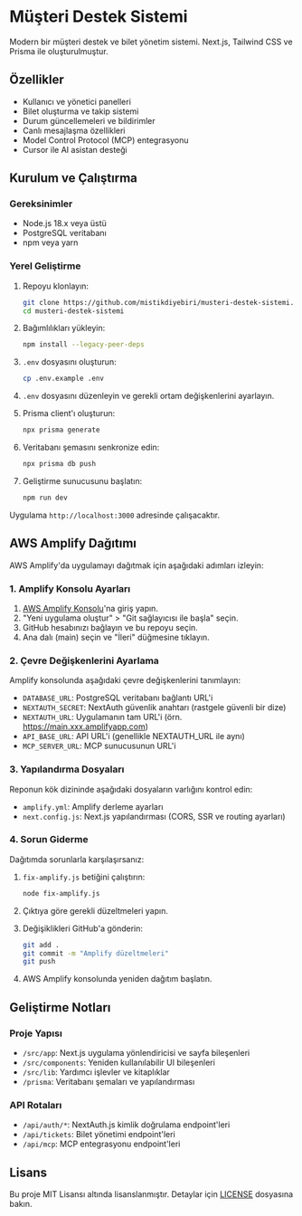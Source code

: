 # Müşteri Destek Sistemi

Modern bir müşteri destek ve bilet yönetim sistemi. Next.js, Tailwind CSS ve Prisma ile oluşturulmuştur.

## Özellikler

- Kullanıcı ve yönetici panelleri
- Bilet oluşturma ve takip sistemi
- Durum güncellemeleri ve bildirimler
- Canlı mesajlaşma özellikleri
- Model Control Protocol (MCP) entegrasyonu
- Cursor ile AI asistan desteği

## Kurulum ve Çalıştırma

### Gereksinimler

- Node.js 18.x veya üstü
- PostgreSQL veritabanı
- npm veya yarn

### Yerel Geliştirme

1. Repoyu klonlayın:
   ```bash
   git clone https://github.com/mistikdiyebiri/musteri-destek-sistemi.git
   cd musteri-destek-sistemi
   ```

2. Bağımlılıkları yükleyin:
   ```bash
   npm install --legacy-peer-deps
   ```

3. `.env` dosyasını oluşturun:
   ```bash
   cp .env.example .env
   ```
   
4. `.env` dosyasını düzenleyin ve gerekli ortam değişkenlerini ayarlayın.

5. Prisma client'ı oluşturun:
   ```bash
   npx prisma generate
   ```

6. Veritabanı şemasını senkronize edin:
   ```bash
   npx prisma db push
   ```

7. Geliştirme sunucusunu başlatın:
   ```bash
   npm run dev
   ```

Uygulama `http://localhost:3000` adresinde çalışacaktır.

## AWS Amplify Dağıtımı

AWS Amplify'da uygulamayı dağıtmak için aşağıdaki adımları izleyin:

### 1. Amplify Konsolu Ayarları

1. [AWS Amplify Konsolu](https://console.aws.amazon.com/amplify/home)'na giriş yapın.
2. "Yeni uygulama oluştur" > "Git sağlayıcısı ile başla" seçin.
3. GitHub hesabınızı bağlayın ve bu repoyu seçin.
4. Ana dalı (main) seçin ve "İleri" düğmesine tıklayın.

### 2. Çevre Değişkenlerini Ayarlama

Amplify konsolunda aşağıdaki çevre değişkenlerini tanımlayın:

- `DATABASE_URL`: PostgreSQL veritabanı bağlantı URL'i
- `NEXTAUTH_SECRET`: NextAuth güvenlik anahtarı (rastgele güvenli bir dize)
- `NEXTAUTH_URL`: Uygulamanın tam URL'i (örn. https://main.xxx.amplifyapp.com)
- `API_BASE_URL`: API URL'i (genellikle NEXTAUTH_URL ile aynı)
- `MCP_SERVER_URL`: MCP sunucusunun URL'i

### 3. Yapılandırma Dosyaları

Reponun kök dizininde aşağıdaki dosyaların varlığını kontrol edin:

- `amplify.yml`: Amplify derleme ayarları
- `next.config.js`: Next.js yapılandırması (CORS, SSR ve routing ayarları)

### 4. Sorun Giderme

Dağıtımda sorunlarla karşılaşırsanız:

1. `fix-amplify.js` betiğini çalıştırın:
   ```bash
   node fix-amplify.js
   ```

2. Çıktıya göre gerekli düzeltmeleri yapın.

3. Değişiklikleri GitHub'a gönderin:
   ```bash
   git add .
   git commit -m "Amplify düzeltmeleri"
   git push
   ```

4. AWS Amplify konsolunda yeniden dağıtım başlatın.

## Geliştirme Notları

### Proje Yapısı

- `/src/app`: Next.js uygulama yönlendiricisi ve sayfa bileşenleri
- `/src/components`: Yeniden kullanılabilir UI bileşenleri
- `/src/lib`: Yardımcı işlevler ve kitaplıklar
- `/prisma`: Veritabanı şemaları ve yapılandırması

### API Rotaları

- `/api/auth/*`: NextAuth.js kimlik doğrulama endpoint'leri
- `/api/tickets`: Bilet yönetimi endpoint'leri
- `/api/mcp`: MCP entegrasyonu endpoint'leri

## Lisans

Bu proje MIT Lisansı altında lisanslanmıştır. Detaylar için [LICENSE](LICENSE) dosyasına bakın.